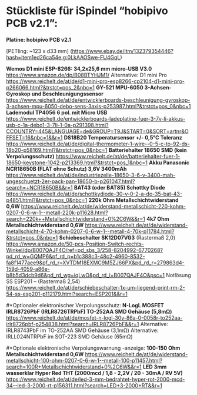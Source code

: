 # Stückliste für iSpindel “hobipivo PCB v2.1”:

**Platine: hobipivo PCB v2.1** 

[PETling: ~123 x d33 mm] (https://www.ebay.de/itm/132379354446?hash=item1ed26ca54e:g:0LkAAOSwe-FU4GqL)

**Wemos D1 mini ESP-8266: 34,2x25,6 mm micro-USB V3.0**
https://www.amazon.de/dp/B08BTYHJM1/
	Alternative: D1 mini Pro
https://www.reichelt.de/at/de/d1-mini-pro-esp8266-cp2104-d1-mini-pro-p266066.html?&trstct=pos_2&nbc=1
**GY-521 MPU-6050 3-Achsen-Gyroskop und Beschleunigungssensor**
https://www.reichelt.de/at/de/entwicklerboards-beschleunigung-gyroskop-3-achsen-mpu-6050-debo-sens-3axis-p253987.html?&trstct=pos_0&nbc=1
**Lademodul TP4056 6 pol. mit Micro USB**
https://www.reichelt.de/entwicklerboards-ladeplatine-fuer-3-7v-li-akkus-usb-c-1a-debo1-3-7li-1-0a-p291398.html?CCOUNTRY=445&LANGUAGE=de&GROUP=T9J&START=0&SORT=artnr&OFFSET=16&nbc=1&&r=1
**DS18B20 Temperatursensor +/- 0,5°C Toleranz**
https://www.reichelt.de/at/de/digital-thermometer-1-wire--0-5-c-to-92-ds-18b20-p58169.html?&trstct=pos_0&nbc=1
**Batteriehalter 18650 SMD (kein Verpolungsschutz)**
https://www.reichelt.de/at/de/batteriehalter-fuer-1-18650-keystone-1042-p213369.html?&trstct=pos_1&nbc=1
**Akku Panasonic NCR18650B (FLAT ohne Schutz) 3,6V 3400mAh**
https://www.reichelt.de/at/de/industriezelle-18650-3-6-v-3400-mah-ungeschuetzt-2er-pack-pan-18650-b-p261047.html?search=+NCR18650B&&r=1
**BAT43 (oder BAT85) Schottky Diode**
https://www.reichelt.de/at/de/schottkydiode-30-v-0-2-a-do-35-bat-43-p4851.html?&trstct=pos_0&nbc=1
**220k Ohm Metallschichtwiderstand 0,6W**
https://www.reichelt.de/at/de/widerstand-metallschicht-220-kohm-0207-0-6-w-1--metall-220k-p11628.html?search=220k++Metallschichtwiderstand+0%2C6W&&r=1
**4k7 Ohm Metallschichtwiderstand 0,6W**
https://www.reichelt.de/at/de/widerstand-metallschicht-4-70-kohm-0207-0-6-w-1--metall-4-70k-p11784.html?&trstct=pos_0&nbc=1
**Schiebeschalter SK12D07VG3** (Rastermaß 2,0)
https://www.amazon.de/50-pcs-Position-Switch-rechts-Winkel/dp/B007QAJF4O/ref=pd_sbs_3/258-8204992-6770268?pd_rd_w=GQMP6&pf_rd_p=b1c388c3-48c2-4960-8532-fa8f1477aee9&pf_rd_r=XVTDM18EXMC9M5ZJ66PX&pd_rd_r=279863d4-159d-4059-a86e-b8b5d3dcb9d6&pd_rd_wg=iqLwO&pd_rd_i=B007QAJF4O&psc=1
Notlösung SS ESP201 – (Rastermaß 2,54)
https://www.reichelt.de/at/de/schiebeschalter-1x-um-liegend-print-rm-2-54-ss-esp201-p112179.html?search=ESP201&&r=1

#*Optionaler elektronischer Verpolungsschutz:
**N-LogL MOSFET IRLR8726PbF (IRLR8726TRPbF) TO-252AA SMD Gehäuse (5,8mΩ)**
https://www.reichelt.de/at/de/mosfet-n-logl-30v-86a-0-0058r-to252aa-irlr8726pbf-p254838.html?search=IRLR8726PbF&&r=1
Alternative: IRLR8743PbF im TO-252AA SMD Gehäuse (3,1mΩ)
Alternative: IRLL024NTRPbF im SOT-223 SMD Gehäuse (65mΩ)


#*Optionale elektronische Verpolungswarnung -anzeige:
**100-150 Ohm Metallschichtwiderstand 0,6W**
https://www.reichelt.de/at/de/widerstand-metallschicht-100-ohm-0207-0-6-w-1--metall-100-p11457.html?search=100R+Metallschichtwiderstand+0%2C6W&&r=1
**LED 3mm wasserklar Hyper Red THT (2000mcd / 1,8 - 2,2V / 20 - 30mA / RV 5V)**
https://www.reichelt.de/at/de/led-3-mm-bedrahtet-hyper-rot-2000-mcd-34--led-3-2000-rt-p156311.html?search=LED+3-2000+RT&&r=1
